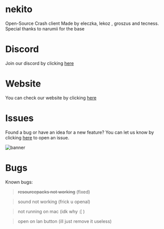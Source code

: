 # nekito
Open-Source Crash client Made by eleczka, lekoz , groszus and tecness.
Special thanks to narumii for the base





# Discord
Join our discord by clicking [here](https://discord.gg/34BZs4ZPB6)


# Website
You can check our website by clicking [here](https://astal.store)





# Issues
Found a bug or have an idea for a new feature? You can let us know by clicking [here](https://github.com/intexpression/nekito/issues) to open an issue.

<img src="https://raw.githubusercontent.com/intexpression/intexpression/master/resources/banner.png" alt="banner">

# Bugs
Known bugs:

> ~~resourcepacks not working~~ (fixed)


> sound not working (frick u openal)


> not running on mac (idk why :[ )


> open on lan button (ill just remove it useless)


